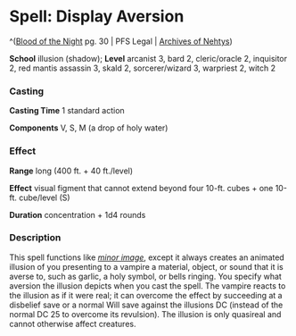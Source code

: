 # Spell: Display Aversion

^([Blood of the Night][ss-display-aversion] pg. 30 | PFS Legal | [Archives of Nehtys][sn-display-aversion])

**School** illusion (shadow); **Level** arcanist 3, bard 2, cleric/oracle 2, inquisitor 2, red mantis assassin 3, skald 2, sorcerer/wizard 3, warpriest 2, witch 2

### Casting

**Casting Time** 1 standard action  

**Components** V, S, M (a drop of holy water)

### Effect

**Range** long (400 ft. + 40 ft./level)  

**Effect** visual figment that cannot extend beyond four 10-ft. cubes + one 10-ft. cube/level (S)  

**Duration** concentration + 1d4 rounds

### Description

This spell functions like _[minor image]_, except it always creates an animated illusion of you presenting to a vampire a material, object, or sound that it is averse to, such as garlic, a holy symbol, or bells ringing. You specify what aversion the illusion depicts when you cast the spell. The vampire reacts to the illusion as if it were real; it can overcome the effect by succeeding at a disbelief save or a normal Will save against the illusions DC (instead of the normal DC 25 to overcome its revulsion). The illusion is only quasireal and cannot otherwise affect creatures.

[ss-display-aversion]: http://paizo.com/products/btpy8v33
[sn-display-aversion]: http://www.archivesofnethys.com/SpellDisplay.aspx?ItemName=Display%20Aversion
[minor image]: http://www.archivesofnethys.com/SpellDisplay.aspx?ItemName=minor%20image